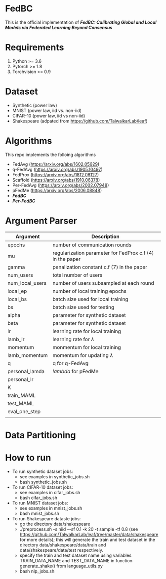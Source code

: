 # FedBC

This is the official implementation of **_FedBC: Calibrating Global and Local Models via
Federated Learning Beyond Consensus_**

# Requirements
1. Python >= 3.6
2. Pytorch >= 1.8
3. Torchvision >= 0.9

# Dataset
- Synthetic (power law)
- MNIST (power law, iid vs. non-iid)
- CIFAR-10 (power law, iid vs non-iid)
- Shakespeare (adpated from https://github.com/TalwalkarLab/leaf)

# Algorithms 
This repo implements the folloing algorithms
- FedAvg (https://arxiv.org/abs/1602.05629)
- q-FedAvg (https://arxiv.org/abs/1905.10497)
- FedProx (https://arxiv.org/abs/1812.06127)
- Scaffold (https://arxiv.org/abs/1910.06378)
- Per-FedAvg (https://arxiv.org/abs/2002.07948)
- pFedMe (https://arxiv.org/abs/2006.08848)
- **_FedBC_**
- **_Per-FedBC_**

# Argument Parser  
| Argument | Description |
| --- | --- |
| epochs | number of communication rounds |
| mu | regularization parameter for FedProx c.f (4) in the paper|
| gamma | penalization constant c.f (7) in the paper|
| num_users | total number of users |
| num_local_users | number of users subsampled at each round |
| local_ep | number of local training epochs |
| local_bs | batch size used for local training|
| bs | batch size used for testing |
|alpha| parameter for synthetic dataset|
|beta| parameter for synthetic dataset|
|lr| learning rate for local training|
|lamb_lr| learning rate for $\lambda$|
|momentum| monmentum for local training|
|lamb_momentum|momentum for updating $\lambda$|
|q| q for q-FedAvg|
|personal_lamda| $lambda$ for pFedMe|
|personal_lr||
|K||
|train_MAML||
|test_MAML||
|eval_one_step||
|||


# Data Partitioning

# How to run
- To run synthetic dataset jobs:
  - see examples in synthetic_jobs.sh 
  - bash synthetic_jobs.sh
- To run CIFAR-10 dataset jobs:
  - see examples in cifar_jobs.sh
  - bash cifar_jobs.sh
- To run MNIST dataset jobs:
  - see examples in mnist_jobs.sh
  - bash mnist_jobs.sh
- To run Shakespeare dataste jobs:
  - go the directory data/shakespeare
  - ./preprocess.sh -s niid --sf 0.1 -k 20 -t sample -tf 0.8 (see https://github.com/TalwalkarLab/leaf/tree/master/data/shakespeare for more details); this     will generate the train and test dataset in the directory data/shakespeare/data/train and data/shakespeare/data/test respectively. 
  - specify the train and test dataset name using variables TRAIN_DATA_NAME and TEST_DATA_NAME in function generate_shake() from language_utils.py 
  - bash nlp_jobs.sh
